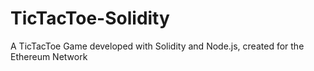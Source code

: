# TicTacToe-Solidity
A TicTacToe Game developed with Solidity and Node.js, created for the Ethereum Network
